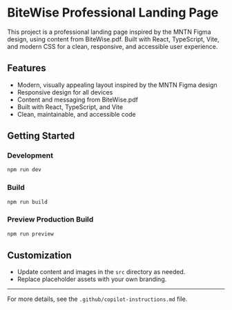 # BiteWise Professional Landing Page

This project is a professional landing page inspired by the MNTN Figma design, using content from BiteWise.pdf. Built with React, TypeScript, Vite, and modern CSS for a clean, responsive, and accessible user experience.

## Features

- Modern, visually appealing layout inspired by the MNTN Figma design
- Responsive design for all devices
- Content and messaging from BiteWise.pdf
- Built with React, TypeScript, and Vite
- Clean, maintainable, and accessible code

## Getting Started

### Development

```bash
npm run dev
```

### Build

```bash
npm run build
```

### Preview Production Build

```bash
npm run preview
```

## Customization

- Update content and images in the `src` directory as needed.
- Replace placeholder assets with your own branding.

---

For more details, see the `.github/copilot-instructions.md` file.
